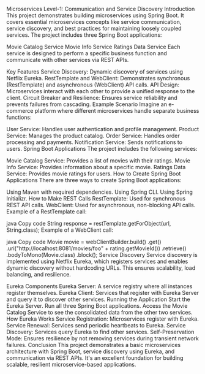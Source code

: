 Microservices Level-1: Communication and Service Discovery
Introduction
This project demonstrates building microservices using Spring Boot. It covers essential microservices concepts like service communication, service discovery, and best practices for maintaining loosely coupled services. The project includes three Spring Boot applications:

Movie Catalog Service
Movie Info Service
Ratings Data Service
Each service is designed to perform a specific business function and communicate with other services via REST APIs.

Key Features
Service Discovery: Dynamic discovery of services using Netflix Eureka.
RestTemplate and WebClient: Demonstrates synchronous (RestTemplate) and asynchronous (WebClient) API calls.
API Design: Microservices interact with each other to provide a unified response to the client.
Circuit Breaker and Resilience: Ensures service reliability and prevents failures from cascading.
Example Scenario
Imagine an e-commerce platform where different microservices handle separate business functions:

User Service: Handles user authentication and profile management.
Product Service: Manages the product catalog.
Order Service: Handles order processing and payments.
Notification Service: Sends notifications to users.
Spring Boot Applications
The project includes the following services:

Movie Catalog Service: Provides a list of movies with their ratings.
Movie Info Service: Provides information about a specific movie.
Ratings Data Service: Provides movie ratings for users.
How to Create Spring Boot Applications
There are three ways to create Spring Boot applications:

Using Maven with required dependencies.
Using Spring CLI.
Using Spring Initializr.
How to Make REST Calls
RestTemplate: Used for synchronous REST API calls.
WebClient: Used for asynchronous, non-blocking API calls.
Example of a RestTemplate call:

java
Copy code
String response = restTemplate.getForObject(url, String.class);
Example of a WebClient call:

java
Copy code
Movie movie = webClientBuilder.build()
                .get()
                .uri("http://localhost:8081/movies/foo" + rating.getMovieId())
                .retrieve()
                .bodyToMono(Movie.class)
                .block();
Service Discovery
Service discovery is implemented using Netflix Eureka, which registers services and enables dynamic discovery without hardcoding URLs. This ensures scalability, load balancing, and resilience.

Eureka Components
Eureka Server: A service registry where all instances register themselves.
Eureka Client: Services that register with Eureka Server and query it to discover other services.
Running the Application
Start the Eureka Server.
Run all three Spring Boot applications.
Access the Movie Catalog Service to see the consolidated data from the other two services.
How Eureka Works
Service Registration: Microservices register with Eureka.
Service Renewal: Services send periodic heartbeats to Eureka.
Service Discovery: Services query Eureka to find other services.
Self-Preservation Mode: Ensures resilience by not removing services during transient network failures.
Conclusion
This project demonstrates a basic microservices architecture with Spring Boot, service discovery using Eureka, and communication via REST APIs. It's an excellent foundation for building scalable, resilient microservice-based applications.
